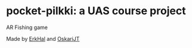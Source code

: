 # pocket-pilkki: a UAS course project
AR Fishing game

Made by [ErkHal](http://erkhal.github.io) and [OskariJT](http://www.github.com/oskarijt)
